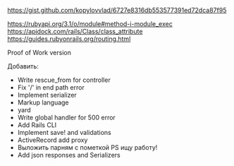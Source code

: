 https://gist.github.com/kopylovvlad/6727e8316db553577391ed72dca87f95

https://rubyapi.org/3.1/o/module#method-i-module_exec
https://apidock.com/rails/Class/class_attribute
https://guides.rubyonrails.org/routing.html

Proof of Work version

Добавить:

* Write rescue_from for controller
* Fix '/' in end path error
* Implement serializer
* Markup language
* yard
* Write global handler for 500 error
* Add Rails CLI
* Implement save! and validations
* ActiveRecord add proxy
* Выложить парням с пометкой PS ищу работу!
* Add json responses and Serializers
